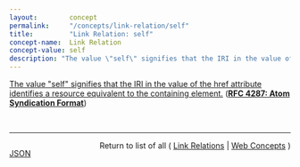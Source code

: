 ```yaml
---
layout:        concept
permalink:     "/concepts/link-relation/self"
title:         "Link Relation: self"
concept-name:  Link Relation
concept-value: self
description: "The value \"self\" signifies that the IRI in the value of the href attribute identifies a resource equivalent to the containing element."
---
```


[The value "self" signifies that the IRI in the value of the href attribute identifies a resource equivalent to the containing element.](http://tools.ietf.org/html/rfc4287#section-4.2.7.2 "Read documentation for Link Relation &#34;self&#34;") (**[RFC 4287: Atom Syndication Format](/specs/IETF/RFC/4287 "Atom is an XML-based document format that describes lists of related information known as &#34;feeds&#34;. Feeds are composed of a number of items, known as &#34;entries&#34;, each with an extensible set of attached metadata. For example, each entry has a title.")**)

<br/>
<hr/>

<p style="float : left"><a href="./self.json" title="JSON representing this particular Web Concept value">JSON</a></p>
<p style="text-align: right">Return to list of all ( <a href="../link-relation/">Link Relations</a> | <a href="../">Web Concepts</a> )</p>
